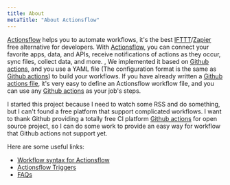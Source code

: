 ```yaml
---
title: About
metaTitle: "About Actionsflow"
---
```


[Actionsflow](https://github.com/actionsflow/actionsflow) helps you to automate workflows, it's the best [IFTTT](https://ifttt.com/)/[Zapier](https://zapier.com/) free alternative for developers. With [Actionsflow](https://github.com/actionsflow/actionsflow), you can connect your favorite apps, data, and APIs, receive notifications of actions as they occur, sync files, collect data, and more. , We implemented it based on [Github actions](https://docs.github.com/en/actions), and you use a YAML file (The configuration format is the same as [Github actions](https://docs.github.com/en/actions/configuring-and-managing-workflows/configuring-a-workflow)) to build your workflows. If you have already written a [Github actions file](https://docs.github.com/en/actions/configuring-and-managing-workflows/configuring-a-workflow), it's very easy to define an Actionsflow workflow file, and you can use any [Github actions](https://github.com/marketplace?type=actions) as your job's steps.

I started this project because I need to watch some RSS and do something, but I can't found a free platform that support complicated workflows. I want to thank Github providing a totally free CI platform [Github actions](https://github.com/features/actions) for open source project, so I can do some work to provide an easy way for workflow that Github actions not support yet.

Here are some useful links:

- [Workflow syntax for Actionsflow](/docs/reference.md)
- [Actionsflow Triggers](/docs/triggers.md)
- [FAQs](/docs/faqs.md)
